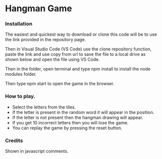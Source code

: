 # Hangman Game

### Installation
The easiest and quickest way to download or clone this code will be to use the link provided in the repository page.

Then in Visual Studio Code (VS Code) use the clone repository function, paste the link and use copy from url to save the file to a local drive as shown below and open the file using VS Code.

Then in the folder, open terminal and type npm install to install the node modules folder.

Then type npm start to open the game in the browser.

### How to play.

* Select the letters from the tiles.
* If the letter is present in the random word it will appear in the position.
* If the letter is not present then the hangman drawing will appear.
* If you get 10 incorrect letters then you will lose the game.
* You can replay the game by pressing the reset button.

### Credits

Shown in javascript comments.
